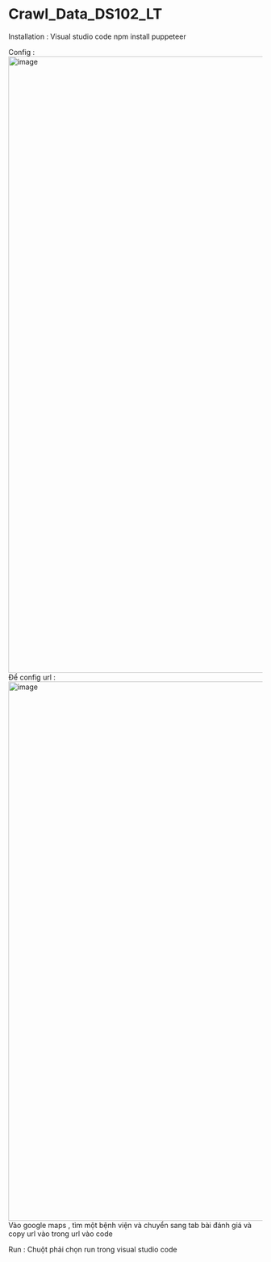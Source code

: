 # Crawl_Data_DS102_LT

Installation :
  Visual studio code
  npm install puppeteer


Config :
  <img width="1221" alt="image" src="https://github.com/LeeThanh24/Crawl_Data_DS102_LT/assets/94585743/6eb2c6c3-01ac-449d-9626-3905b463bb82">
  Để config url : 
  <img width="1068" alt="image" src="https://github.com/LeeThanh24/Crawl_Data_DS102_LT/assets/94585743/fca3d0e4-be9a-4b4e-a8db-64974751d5b3">
  Vào google maps , tìm một bệnh viện và chuyển sang tab bài đánh giá và copy url vào trong url vào code


Run :
  Chuột phải chọn run trong visual studio code 
